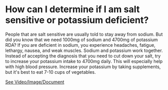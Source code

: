 # How can I determine if I am salt sensitive or potassium deficient?

People that are salt sensitive are usually told to stay away from sodium. But did you know that we need 1000mg of sodium and 4700mg of potassium RDA? If you are deficient in sodium, you experience headaches, fatigue, lethargy, nausea, and weak muscles. Sodium and potassium work together. Instead of accepting the diagnosis that you need to cut down your salt, try to increase your potassium intake to 4700mg daily. This will especially help with high blood pressure. Increase your potassium by taking supplements, but it's best to eat 7-10 cups of vegetables.

 [See Video/Image/Document](https://hls-player.drberg.com/asset?path=migrated-assets/are-you-salt-sensitive-or-potassium-deficient-drberg-on-hyponatremia-and-hypokalemia)